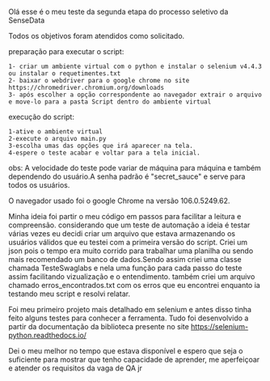 Olá esse é o meu teste da segunda etapa do processo seletivo da SenseData

Todos os objetivos foram atendidos como solicitado.

preparação para executar o script:

    1- criar um ambiente virtual com o python e instalar o selenium v4.4.3 ou instalar o requetimentes.txt
    2- baixar o webdriver para o google chrome no site https://chromedriver.chromium.org/downloads
    3- após escolher a opção correspondente ao navegador extrair o arquivo e move-lo para a pasta Script dentro do ambiente virtual

execução do script:

    1-ative o ambiente virtual
    2-execute o arquivo main.py
    3-escolha umas das opções que irá aparecer na tela.
    4-espere o teste acabar e voltar para a tela inicial.
obs: A velocidade do teste pode variar de máquina para máquina e também dependendo do usuário.A senha padrão é "secret_sauce" e serve para todos os usuários.

O navegador usado foi o google Chrome na versão 106.0.5249.62.

Minha ideia foi partir o meu código em passos para facilitar a leitura e compreensão. considerando que um teste de automação a ideia é testar várias vezes eu decidi criar um arquivo que estava armazenando os usuários válidos que eu testei com a primeira versão do script. Criei um json pois o tempo era muito corrido para trabalhar uma planilha ou sendo mais recomendado um banco de dados.Sendo assim criei uma classe chamada TesteSwaglabs e nela uma função para cada passo do teste assim facilitando vizualização e o entendimento. 
também criei um arquivo chamado erros_encontrados.txt com os erros que eu encontrei enquanto ia testando meu script e resolvi relatar.

Foi meu primeiro projeto mais detalhado em selenium e antes disso tinha feito alguns testes para conhecer a ferramenta. Tudo foi desenvolvido a partir da documentação da biblioteca presente no site https://selenium-python.readthedocs.io/

Dei o meu melhor no tempo que estava disponível e espero que seja o suficiente para mostrar que tenho capacidade de aprender, me aperfeiçoar e atender os requisitos da vaga de  QA jr
    
